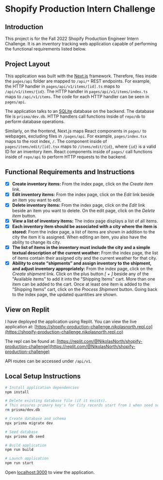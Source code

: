 # Shopify Production Intern Challenge

## Introduction

This project is for the Fall 2022 Shopify Production Engineer Intern Challenge. It is an inventory tracking web
application capable of performing the functional requirements listed below.

## Project Layout

This application was built with the [Next.js](https://nextjs.org/) framework. Therefore, files inside the `pages/api`
folder are mapped to `/api/*` REST endpoints. For example, the HTTP handler in `pages/api/v1/items/[id].ts` maps
to `/api/v1/items/{id}`. The HTTP handler in `pages/api/v1/items/index.ts` maps to `/api/v1/items`. The code for each
HTTP handler can be seen in `pages/api`.

The application talks to an [SQLite](https://www.sqlite.org/index.html) database on the backend. The database file
is `prisma/dev.db`. HTTP handlers call functions inside of `repo/db` to perform database operations.

Similarly, on the frontend, Next.js maps React components in `pages/` to webpages, excluding files in `/pages/api`. For
example, `pages/index.tsx` maps to the root index, `/`. The component inside of `pages/items/edit/[id].tsx` maps
to `/items/edit/{id}`, where `{id}` is a valid ID for an inventory item. React components inside of `pages/` call
functions inside of `repo/api` to perform HTTP requests to the backend.

## Functional Requirements and Instructions

- [x] **Create inventory items:** From the index page, click on the *Create item* link.
- [x] **Edit inventory items:** From the index page, click on the *Edit* link beside an item you want to edit.
- [x] **Delete inventory items:** From the index page, click on the *Edit* link beside an item you want to delete. On
  the edit page, click on the *Delete item* button.
- [x] **View a list of inventory items:** The index page displays a list of all items.
- [x] **Each inventory item should be associated with a city where the item is stored:** From the index page, a list of
  items are shown in addition to the city the item it is assigned. When editing an item, you also have the ability to
  change its city.
- [x] **The list of items in the inventory must include the city and a simple textual description of the current
  weather:** From the index page, the list of items contain their assigned city and the current weather for that city.
- [x] **Ability to create “shipments” and assign inventory to the shipment, and adjust inventory appropriately:** From
  the index page, click on the *Create shipment* link. Click on the plus button *[ + ]* beside any of the "Available
  items" to add it into the "Shipping Items" cart. More than one item can be added to the cart. Once at least one item
  is added to the "Shipping Items" cart, click on the *Process Shipment* button. Going back to the index page, the
  updated quantities are shown.

## View on Replit

I have deployed the application using Replit. You can view the live application
at: [https://shopify-production-challenge.nikolasnorth.repl.co](https://shopify-production-challenge.nikolasnorth.repl.co)

The repl can be found
at: [https://replit.com/@NikolasNorth/shopify-production-challenge](https://replit.com/@NikolasNorth/shopify-production-challenge)

API routes can be accessed under `/api/v1`.

## Local Setup Instructions

```bash
# Install application dependencies
npm install

# Delete existing database file (if it exists).
# This ensures primary key's for City records start from 1 when seed script is run again.
rm prisma/dev.db

# Create database and schema
npx prisma migrate dev

# Seed database
npx prisma db seed

# Build application
npm run build

# Launch application
npm run start
```

Open [localhost:3000](http://localhost:3000) to view the application.
